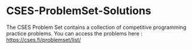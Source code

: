 # CSES-ProblemSet-Solutions
The CSES Problem Set contains a collection of competitive programming practice problems. You can access the problems here : https://cses.fi/problemset/list/
